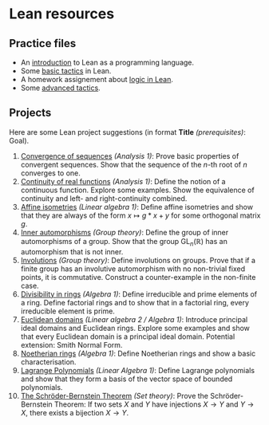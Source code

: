 # Lean resources

## Practice files

- An [introduction](07_intro_to_Lean.md) to Lean as a programming language.
- Some [basic tactics](08_basic_tactics.md) in Lean.
- A homework assignement about [logic in Lean](Assignment/LeanAssignment.md).
- Some [advanced tactics](09_advanced_tactics.md).

## Projects

Here are some Lean project suggestions (in format **Title** *(prerequisites)*: Goal).

1. [Convergence of sequences][conv] *(Analysis 1)*: Prove basic properties of convergent sequences. Show that the sequence of the $n$-th root of $n$ converges to one.
1. [Continuity of real functions][cont] *(Analysis 1)*: Define the notion of a continuous function. Explore some examples. Show the equivalence of continuity and left- and right-continuity combined.
1. [Affine isometries][isom] *(Linear algebra 1)*: Define affine isometries and show that they are always of the form $x \mapsto g*x + y$ for some orthogonal matrix $g$.
1. [Inner automorphisms][inner] *(Group theory)*: Define the group of inner automorphisms of a group. Show that the group $\mathrm{GL}_n(ℝ)$ has an automorphism that is not inner.
1. [Involutions][inv] *(Group theory)*: Define involutions on groups. Prove that if a finite group has an involutive automorphism with no non-trivial fixed points, it is commutative. Construct a counter-example in the non-finite case.
1. [Divisibility in rings][div] *(Algebra 1)*: Define irreducible and prime elements of a ring. Define factorial rings and to show that in a factorial ring, every irreducible element is prime.
1. [Euclidean domains][Euc] *(Linear algebra 2 / Algebra 1)*:  Introduce principal ideal domains and Euclidean rings. Explore some examples and show that every Euclidean domain is a principal ideal domain. Potential extension: Smith Normal Form.
1. [Noetherian rings][Noeth] *(Algebra 1)*: Define Noetherian rings and show a basic characterisation.
1. [Lagrange Polynomials][Lag] *(Linear Algebra 1)*: Define Lagrange polynomials and show that they form a basis of the vector space of bounded polynomials.
1. [The Schröder-Bernstein Theorem][SB] *(Set theory)*: Prove the Schröder-Bernstein Theorem: If two sets $X$ and $Y$ have injections $X \rightarrow Y$ and $Y \rightarrow X$, there exists a bijection $X \rightarrow Y$.

[conv]: Lean/Projects/01.%20Convergence%20of%20sequences%20(Analysis%201)/Convergence.md
[cont]: Lean/Projects/02.%20Continuity%20of%20real%20functions%20(Analysis%201)/Continuity.md
[isom]: Lean/Projects/03.%20Affine%20isometries%20(Linear%20algebra%201)/AffineIsometries.md
[inner]: Lean/Projects/04.%20Inner%20automorphisms%20(Group%20theory)/InnerAutomorphisms.md
[inv]: Lean/Projects/05.%20Involutions%20(Group%20theory)/Involutions.md
[div]: Lean/Projects/06.%20Divisibility%20in%20rings%20(Algebra%201)/Divisibility.md
[Euc]: Lean/Projects/07.%20Euclidean%20domains%20(Linear%20algebra%202,%20Algebra%201)/Euclidean.md
[Noeth]: Lean/Projects/08.%20Noetherian%20rings%20(Algebra%201)/Noetherian.md
[Lag]: Lean/Projects/09.%20Lagrange%20polynomials%20(Linear%20Algebra%201)/Lagrange.md
[SB]: Lean/Projects/10.%20Schroeder-Bernstein%20theorem%20(Set%20theory)/SchroederBernstein.md
